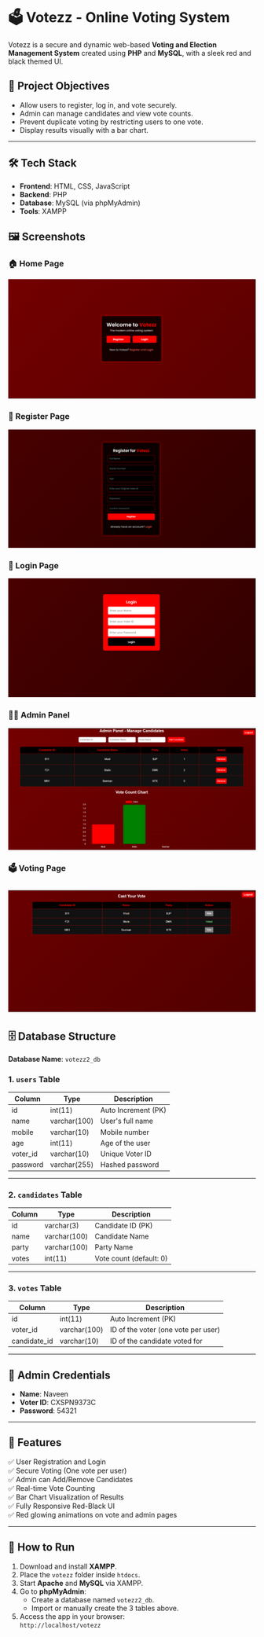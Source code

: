# 🗳️ Votezz - Online Voting System

Votezz is a secure and dynamic web-based **Voting and Election Management System** created using **PHP** and **MySQL**, with a sleek red and black themed UI.

## 🎯 Project Objectives
- Allow users to register, log in, and vote securely.
- Admin can manage candidates and view vote counts.
- Prevent duplicate voting by restricting users to one vote.
- Display results visually with a bar chart.

---

## 🛠️ Tech Stack

- **Frontend**: HTML, CSS, JavaScript
- **Backend**: PHP
- **Database**: MySQL (via phpMyAdmin)
- **Tools**: XAMPP
## 🖼️ Screenshots

### 🏠 Home Page
![Home Page](Images/Homepage.png)

### 📝 Register Page
![Register Page](Images/Registerpage.png)

### 🔐 Login Page
![Login Page](Images/Loginpage.png)

### 🧑‍💼 Admin Panel
![Admin Panel](Images/Adminpage.png)

### 🗳️ Voting Page
![Voting Page](Images/Votingpage.png)
---

## 🗄️ Database Structure

**Database Name**: `votezz2_db`

### 1. `users` Table

| Column      | Type          | Description            |
|-------------|---------------|------------------------|
| id          | int(11)       | Auto Increment (PK)    |
| name        | varchar(100)  | User's full name       |
| mobile      | varchar(10)   | Mobile number          |
| age         | int(11)       | Age of the user        |
| voter_id    | varchar(10)   | Unique Voter ID        |
| password    | varchar(255)  | Hashed password        |

---

### 2. `candidates` Table

| Column   | Type           | Description                     |
|----------|----------------|---------------------------------|
| id       | varchar(3)     | Candidate ID (PK)               |
| name     | varchar(100)   | Candidate Name                  |
| party    | varchar(100)   | Party Name                      |
| votes    | int(11)        | Vote count (default: 0)         |

---

### 3. `votes` Table

| Column       | Type         | Description                            |
|--------------|--------------|----------------------------------------|
| id           | int(11)      | Auto Increment (PK)                    |
| voter_id     | varchar(100) | ID of the voter (one vote per user)    |
| candidate_id | varchar(10)  | ID of the candidate voted for          |

---

## 🔐 Admin Credentials

- **Name**: Naveen
- **Voter ID**: CXSPN9373C
- **Password**: 54321

---

## 🔑 Features

✅ User Registration and Login  
✅ Secure Voting (One vote per user)  
✅ Admin can Add/Remove Candidates  
✅ Real-time Vote Counting  
✅ Bar Chart Visualization of Results  
✅ Fully Responsive Red-Black UI  
✅ Red glowing animations on vote and admin pages

---

## 🚀 How to Run

1. Download and install **XAMPP**.
2. Place the `votezz` folder inside `htdocs`.
3. Start **Apache** and **MySQL** via XAMPP.
4. Go to **phpMyAdmin**:
   - Create a database named `votezz2_db`.
   - Import or manually create the 3 tables above.
5. Access the app in your browser:  
   `http://localhost/votezz`
